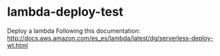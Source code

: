 # lambda-deploy-test
Deploy a lambda
Following this documentation:
http://docs.aws.amazon.com/es_es/lambda/latest/dg/serverless-deploy-wt.html
